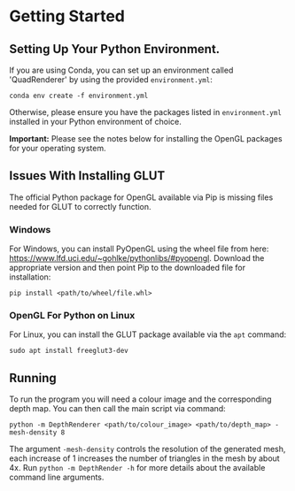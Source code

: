 # Getting Started
## Setting Up Your Python Environment.
If you are using Conda, you can set up an environment called 'QuadRenderer' by using the provided `environment.yml`:
```shell
conda env create -f environment.yml
```
Otherwise, please ensure you have the packages listed in `environment.yml` installed in your Python environment of choice.

**Important:** Please see the notes below for installing the OpenGL packages for your operating system.

## Issues With Installing GLUT
The official Python package for OpenGL available via Pip is missing files needed for GLUT to correctly function.

### Windows
For Windows, you can install PyOpenGL using the wheel file from here: 
https://www.lfd.uci.edu/~gohlke/pythonlibs/#pyopengl.
Download the appropriate version and then point Pip to the downloaded file for installation:
```shell
pip install <path/to/wheel/file.whl>
```

### OpenGL For Python on Linux
For Linux, you can install the GLUT package available via the `apt` command:
```shell
sudo apt install freeglut3-dev
```

## Running
To run the program you will need a colour image and the corresponding depth map.
You can then call the main script via command:
```shell
python -m DepthRenderer <path/to/colour_image> <path/to/depth_map> -mesh-density 8
```
The argument `-mesh-density` controls the resolution of the generated mesh, each increase of 1 increases the number of 
triangles in the mesh by about 4x.
Run `python -m DepthRender -h` for more details about the available command line arguments.
